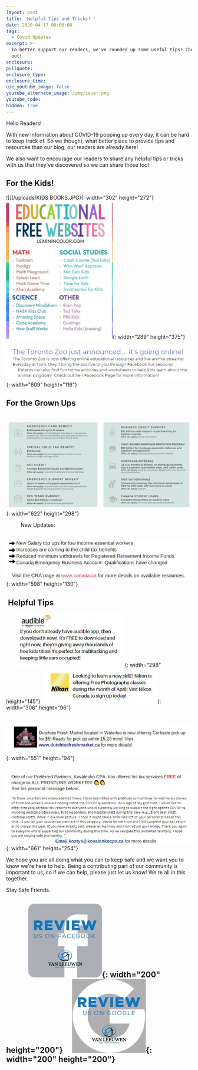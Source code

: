 ```yaml
---
layout: post
title: 'Helpful Tips and Tricks! '
date: 2020-04-17 00:00:00
tags:
  - Covid Updates
excerpt: >-
  To better support our readers, we've rounded up some useful tips! Check them
  out!
enclosure:
pullquote:
enclosure_type:
enclosure_time:
use_youtube_image: false
youtube_alternate_image: /img/cover.png
youtube_code:
hidden: true
---
```


Hello Readers\!&nbsp;

With new information about COVID-19 popping up every day, it can be hard to keep track of. So we thought, what better place to provide tips and resources than our blog; our readers are already here\!&nbsp;

We also want to encourage our readers to share any helpful tips or tricks with us that they've discovered so we can share those too\!&nbsp;

## For the Kids\!&nbsp;

![](/uploads/KIDS BOOKS.JPG){: width="302" height="272"}&nbsp;&nbsp;![](/uploads/blog-1--education-websites.png){: width="289" height="375"}

![](/uploads/zoo.JPG){: width="609" height="116"}

## For the Grown Ups

&nbsp; &nbsp; &nbsp;![](/uploads/fin.JPG){: width="622" height="298"}

&nbsp; &nbsp; &nbsp; &nbsp; &nbsp; New Updates:&nbsp;

&nbsp; &nbsp; &nbsp; &nbsp;&nbsp;![](/uploads/f-snip.JPG){: width="598" height="130"}

## &nbsp;Helpful Tips&nbsp;

&nbsp; &nbsp; &nbsp;&nbsp;![](/uploads/audible.JPG){: width="298" height="145"}&nbsp; &nbsp;![](/uploads/nikon.JPG){: width="306" height="96"}

&nbsp; &nbsp; &nbsp; &nbsp;&nbsp;![](/uploads/dutchies.JPG){: width="551" height="94"}

&nbsp; &nbsp;&nbsp;![](/uploads/kostya.JPG){: width="661" height="254"}

We hope you are all doing what you can to keep safe and we want you to know we're here to help. Being a contributing part of our community is important to us, so if we can help, please just let us know! We're all in this together.&nbsp;

Stay Safe Friends.

## &nbsp; &nbsp; &nbsp; &nbsp; &nbsp; &nbsp;&nbsp;![](/uploads/fb-review-1.jpg){: width="200" height="200"}&nbsp; &nbsp; &nbsp;![](/uploads/g-review-1.jpg){: width="200" height="200"}

&nbsp;

&nbsp;

&nbsp;
